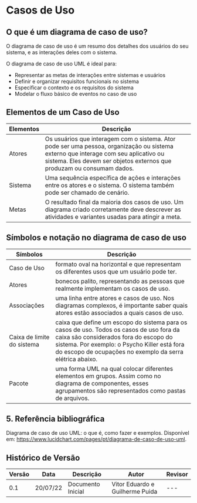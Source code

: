 # Casos de Uso

## O que é um diagrama de caso de uso?
O diagrama de caso de uso é um resumo dos detalhes dos usuários do seu sistema, e as interações deles com o sistema.

O diagrama de caso de uso UML é ideal para:

  - Representar as metas de interações entre sistemas e usuários
  - Definir e organizar requisitos funcionais no sistema
  - Especificar o contexto e os requisitos do sistema
  - Modelar o fluxo básico de eventos no caso de uso
  
## Elementos de um Caso de Uso

| Elementos | Descrição | 
| ------- | ----------- |
| Atores | Os usuários que interagem com o sistema. Ator pode ser uma pessoa, organização ou sistema externo que interage com seu aplicativo ou sistema. Eles devem ser objetos externos que produzam ou consumam dados. |
| Sistema | Uma sequência específica de ações e interações entre os atores e o sistema. O sistema também pode ser chamado de cenário. |
| Metas | O resultado final da maioria dos casos de uso. Um diagrama criado corretamente deve descrever as atividades e variantes usadas para atingir a meta. |

## Símbolos e notação no diagrama de caso de uso

| Símbolos | Descrição | 
| ------- | ----------- |
| Caso de Uso | formato oval na horizontal e que representam os diferentes usos que um usuário pode ter. |
| Atores | bonecos palito, representando as pessoas que realmente implementam os casos de uso. |
| Associações | uma linha entre atores e casos de uso. Nos diagramas complexos, é importante saber quais atores estão associados a quais casos de uso. |
| Caixa de limite do sistema | caixa que define um escopo do sistema para os casos de uso. Todos os casos de uso fora da caixa são considerados fora do escopo do sistema. Por exemplo: o Psycho Killer está fora do escopo de ocupações no exemplo da serra elétrica abaixo. | |
| Pacote | uma forma UML na qual colocar diferentes elementos em grupos. Assim como no diagrama de componentes, esses agrupamentos são representados como pastas de arquivos. |

## 5. Referência bibliográfica
Diagrama de caso de uso UML: o que é, como fazer e exemplos. Disponível em: https://www.lucidchart.com/pages/pt/diagrama-de-caso-de-uso-uml.

## Histórico de Versão

| Versão | Data | Descrição | Autor | Revisor |
|--------|------|-------|-----------| ------- |
| 0.1 | 20/07/22 | Documento Inicial | Vitor Eduardo e Guilherme Puida | --- |
